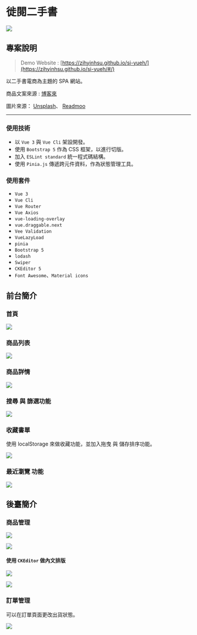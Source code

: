 # 徙閱二手書

![](https://storage.googleapis.com/vue-course-api.appspot.com/zy123/1651492574560.png?GoogleAccessId=firebase-adminsdk-zzty7%40vue-course-api.iam.gserviceaccount.com&Expires=1742169600&Signature=WqgKVjLquLlKAp4OkrMkkt3GIbn%2BG0A%2FHnPORJ0miSQIc8dSOmTuVHVAeixUGVOMbh0hoisZH4eV614pu5Ke2Zwy1luBb%2FxjS4SThrgnYumgmDACYIBUT6HgH%2Ftrsba7joIRu%2F6genLN6Eoy%2FoswjMT%2B%2FTgAL6RYdLmss8orGKs7EyGys2eQ0cogdFKgNiSwvTVFYiPchV2aLkvux8XFFFJTdpPgSKv8qY0z%2Fkzgh2qW6lwnHWuKf8Rb3o9KX62%2FihqsGAI4eGc1sNulGMlagpSLXra4Lf1oORsEWa2V9zM11J5CuOjT3AHC9FLtic%2BlBhaxH5Vhhz8zvCKe3Jy5DA%3D%3D)
## 專案說明
 > Demo Website : [https://zihyinhsu.github.io/si-yueh/](https://zihyinhsu.github.io/si-yueh/#/)

以二手書電商為主題的 SPA 網站。

商品文案來源 : [博客來](https://www.books.com.tw/?gclid=Cj0KCQjwvLOTBhCJARIsACVldV3dwbmpMMWLlaSQBn3bGP1utDcLgS4swc5r2Vs-bwmWHeEzqA5HJu4aAghKEALw_wcB)

圖片來源： [Unsplash](https://unsplash.com/)、 [Readmoo](https://readmoo.com/)

---
### 使用技術
- 以 `Vue 3` 與 `Vue Cli` 架設開發。
- 使用 `Bootstrap 5` 作為 CSS 框架，以進行切版。
- 加入 `ESLint standard` 統一程式碼結構。
- 使用 `Pinia.js` 傳遞跨元件資料，作為狀態管理工具。

### 使用套件
- `Vue 3`
- `Vue Cli`
- `Vue Router`
- `Vue Axios`
- `vue-loading-overlay`
- `vue.draggable.next`
- `Vee Validation`
- `VueLazyLoad`
- `pinia`
- `Bootstrap 5`
- `lodash`
- `Swiper`
- `CKEditor 5`
- `Font Awesome`、`Material icons`
## 前台簡介

### 首頁
![](https://storage.googleapis.com/vue-course-api.appspot.com/zy123/1651493528047.png?GoogleAccessId=firebase-adminsdk-zzty7%40vue-course-api.iam.gserviceaccount.com&Expires=1742169600&Signature=hd7OhPJp%2Fu2rJ8qKDDecqqn%2B5y4eyye1AuoEapcxdtDWvy3FKxHFXAvg1UcXGkJFbGCxlhiJFHH4GLlaFdb74VUkDuvYM75Xy9V%2FkarnNS0v6MMP4PQAwppy2Tz38C6XrdhamWhwqHhfmCDi0JB0JWbgf3Kra1SwIVbcLHsNr0zK0NiECqefN6dwS53Q5iGzi3bW%2FWXh%2BV56emrCV17eWRH%2FrIE%2FP%2FG%2FguP2jTHnIb0vc6JBH8GXVAsN7xbVda9uuJbtYOhN68682lvEbUfngVFxcVJK1zYAcTHqvh5bm4qCNbDY%2BBX2rfzxYL9H6XtLpUZVI%2BqKwAykSIt%2FUgBgMA%3D%3D)

### 商品列表
![](https://storage.googleapis.com/vue-course-api.appspot.com/zy123/1651493567085.png?GoogleAccessId=firebase-adminsdk-zzty7%40vue-course-api.iam.gserviceaccount.com&Expires=1742169600&Signature=BHUgmGPa470pvbXMSIClssObfBH6cIhiNV4lX6Znp7q76EjuJ7fCiZzxeb7RSn%2FjRpie7jAFJmvRw0pota8wRsgXpYq9lgLutbUYdCki%2BsOsW3HiQk4gEyOeSLn%2FEZKd91A2PegZP0u1n1kz4v8Asl1f3Hj%2FvOx3wze1qdU9izjtIZH%2BtpPDw3UfUKGKgHhjKu2M8rjk4qreNs4zNfff2oDzhKo%2Bk3jqoy2CTC4yVPMI1%2BwHsYIU0A%2BK%2FPrhStt3EPMVu%2FMeEll5y54WuYmcuCmrKjfen4kDhbYyJjdSc2GO81idsQJ1m9h5j0iaG1QYDygPqw1o2JrbqSYr4OW1FA%3D%3D)

### 商品詳情
![](https://storage.googleapis.com/vue-course-api.appspot.com/zy123/1651494485588.png?GoogleAccessId=firebase-adminsdk-zzty7%40vue-course-api.iam.gserviceaccount.com&Expires=1742169600&Signature=nD4SmAnuaczt%2BOVwXAoNfhZxRSBbsQownkT%2BlQ%2BnJSLsDxVkYiByAztn1Msy5IOf%2BivzNU8P1V%2BY7wlEaKI7a1Wu5hcxKZPe6XRfxtV99R2fA7QNrK2EkwMqJKqckJHFqOnyhfIegTFoWNE3KUy%2Ft4OspgAww9TEPoijpImNWBqR%2BneON44mkKp5t%2B113jvUf%2BL4NLhOgVt6p9QKp%2FQu44%2FP78daTC67KBmzt%2BWzT9H9e748rD4MPyBlG2K6RtOmDGG6RgoXc4Do904JcEwn9CuHv0G8ZHuwodiXp5UBckXn8iLjWHsyS1chbTYvlnz2JXlOBVyzN0X4LVGpupQBgg%3D%3D)

### 搜尋 與 篩選功能
![](https://i.imgur.com/tFGvQed.gif)

### 收藏書單

使用 localStorage 來做收藏功能，並加入拖曳 與 儲存排序功能。

![](https://i.imgur.com/CmZxoJN.gif)

### 最近瀏覽 功能
![](https://storage.googleapis.com/vue-course-api.appspot.com/zy123/1651494375704.png?GoogleAccessId=firebase-adminsdk-zzty7%40vue-course-api.iam.gserviceaccount.com&Expires=1742169600&Signature=SETnMqoaaqccClClUFH%2BviaC6Cc%2BUv3PSz6wTlil7aQF9DnF38xSGQRlPnwBjEW0FidMc%2Bd%2FBL1k1n5tV20S%2Ba2xtdQmFb6N1tWaOLNjd8BC2%2Bap5dPSTy69Dp02MXRX4XuM0t9qNdKgdtOSwm6o%2BoM1MGmPcvVS69SJq%2BqyUJbzVjG98kuW19p8Sv8pTs%2BNKDg61HyQedLcMbQB0XbqqlmDyKGgX6bqyPnBnPLb%2BvFFEpLknTbb7gkkFB6x5XE%2BrRu3CyNjTFz3d6MlKDozsG9fp58wfKfW144WfPbRCojszb7ih9H4l83y3qWYigSi7tza%2Ff5Ts1kxoEO0t811HQ%3D%3D)

## 後臺簡介

### 商品管理
![](https://storage.googleapis.com/vue-course-api.appspot.com/zy123/1651494735090.png?GoogleAccessId=firebase-adminsdk-zzty7%40vue-course-api.iam.gserviceaccount.com&Expires=1742169600&Signature=LgSgvIOTSBOvK1HeVqkgQaz2EmWF9lkDeso4xd6r%2BavgN12wpEwLhegeIf7omBmU%2Bhlz3IZ6J%2FVK6fpjI5XOXfJvgpwWQYpS4YqwHLgMowXZJFBbUPyIu361u9tlFLcznhzeNgFkhj95dPescGXhMt71CeT22inJG65PHNXevJ%2BH4p2FhLmYx0R8WTtwABw5fhy4kN3Z48TDSXmXPtYRE95W15ooGlKJKKUE9HiSAUliwMKd3KwgNN8v1Bf%2F74b%2BIZV8R40kRiQmPmHAkowxuiI4MnIul3o8B6YQVL5X6%2BgcneFm%2F3BjXk2SRl9wMG2JO%2FeudvqXf20sZGtYLAhS%2Bw%3D%3D)

![](https://storage.googleapis.com/vue-course-api.appspot.com/zy123/1651495054913.png?GoogleAccessId=firebase-adminsdk-zzty7%40vue-course-api.iam.gserviceaccount.com&Expires=1742169600&Signature=azlZpKe9y4ySHsNiqGs4N5afmL6zNx9pBrGQES5KAd%2FrgBohkFCwlN6Jb80hfTnS4hk8UlntXb9EJI9qw6Q%2FDMAe54QHQj%2F%2F65VcJgMSCUBWFCYphyGrAP2LM5ET3TIcB8HXgRwuv%2Bc8X7EYwYJfKt4raGIgTNSGA%2BOBuBt3G1f0xkHoExvGLbrgeiQL573RrRYBNheS4JtZ0ILyXnXRroBFy0Zl9qssEzfpsx8okZWKgMW264UUiEhYlN49aykCdPpdmTKwzOwwNVscc9rai00MRDXsi15kmel9r%2FE%2Bht3sNHzElBlNTC4kJSF1mz0IkQmr%2BS3xVvzCqSV%2FfaczmQ%3D%3D)

#### 使用 `CKEditor` 做內文排版
![](https://storage.googleapis.com/vue-course-api.appspot.com/zy123/1651495101051.png?GoogleAccessId=firebase-adminsdk-zzty7%40vue-course-api.iam.gserviceaccount.com&Expires=1742169600&Signature=FwI2R%2BOD3wylzzxc3eBdDIqacnux2my7gAvsGcSVsEFl0%2FIWOV3tP3iXwm%2FlPLghnxSJ3W0Zu1D0EcALO8UfemIWfzX4M1VgVUR0UXRw3dPXbAyAibffFph2XaT%2FX4xmXHxQrr3%2FXpuYaZKl%2FLgMJtrxDkF6GORzqajowR3bskA8sK3zCazfCOtuvD0YyVDMKhUxB9CQaUBUTuUCj0%2BIjFrKRiE22AtV6S2Eh%2B%2Bnam5%2FPCxCqI0qIsqXgrfisp9eXowgMyVn79GdXKlmTQQYlj3UnS8VW5Wd1OiRQ5Xtm8WOp%2FRhFw5zufXt6nq2E0v4NkGi%2BzecqlAWsJFnr7aBgA%3D%3D)

![](https://storage.googleapis.com/vue-course-api.appspot.com/zy123/1651495118637.png?GoogleAccessId=firebase-adminsdk-zzty7%40vue-course-api.iam.gserviceaccount.com&Expires=1742169600&Signature=GSV4n71PTr%2BmAcz1aVxeruEYYXuRteo45t%2Bhuv58e%2F2uHpMhxi239GnR4nAILEd39iZCsTiKUTZfCEzSiZp%2Bju%2FWP7Wd0w6rZwULSMm%2F1LT%2Fs5jKFjY4bcGdPN0KwrJS0y1jJ4UWfkQwbmIwNgghoHDD5YJ5AAfhCjWoIJUmHxXSzOmlOc1b1v%2BFQSsa5Eq84%2BR8HHx1AVxCIzIuA6vRrajWNjHScZ%2BFFl0RKDgKZvkogJai1kAghNy6yYP%2B8peuCy2aBEKI77VTpeM2nfLS1i0l%2Bd3S5a72Yo6ruceXoattMkP89AlfGE%2BJRxZ4TETLbZNGxzxmPObhA7s1BSRHAg%3D%3D)

### 訂單管理

可以在訂單頁面更改出貨狀態。

![](https://storage.googleapis.com/vue-course-api.appspot.com/zy123/1651495667603.png?GoogleAccessId=firebase-adminsdk-zzty7%40vue-course-api.iam.gserviceaccount.com&Expires=1742169600&Signature=eJ2xci%2BtIwXGYFeR6Uzlo%2FtALjqIO7ICfo7nDnn2W%2FmUPr9FCixdPHBW6MOGCkqxOLzXzUydKwyl%2F5N6cZbHQDpM2tpFLBr4lik%2BAL1gE7ZhOyASY44MUZmKBHjfQ2b8mpE7%2Be3zPD0y1kPSyArXLx6h2yLNUaBELBH8kyTVLihPKiF1rt5RM7nVtW7DJW0vt3wSuWhgcf7tjjfhFH4TNelV%2F3r4KvY8dVtwzwRmvWxWe1uFlKq%2BjqJSQDc%2B9QMPbKWKzOShARm6Nrk7vK9qCGYevMfCDmeZTTQ3Suao8B%2BAwge7nC9%2FMXbPxSeKCMUcUOnHbxFAKXy5Bq8X3FPxFQ%3D%3D)
